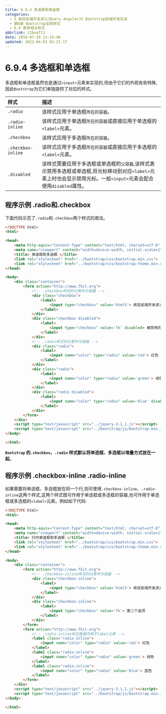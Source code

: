 ```yaml
---
title: 6.9.4 多选框和单选框
categories: 
  - 5 疯狂前端开发讲义JQuery AngularJS Bootstrap前端开发实战
  - 第6章 Bootstrap全局样式
  - 6.9 表单相关样式
abbrlink: 11baaf11
date: 2019-07-29 13:19:40
updated: 2022-04-03 01:21:17
---
```

# 6.9.4 多选框和单选框 #
多选框和单选框虽然也是通过`<input>`元素来实现的,但由于它们的外观有些特殊,因此`Bootstrap`为它们单独提供了对应的样式。

|样式|描述|
|:---|:---|
|`.radio`|该样式应用于单选框`所在的容器`。|
|`.radio-inline`|该样式应用于单选框`所在的容器`或直接应用于单选框的`<label>`元素。|
|`.checkbox`|该样式应用于多选框`所在的容器`。|
|`.checkbox-inline`|该样式应用于多选框`所在的容器`或直接应用于多选框的`<label>`元素。|
|`.disabled`|该样式需要应用于多选框或单选框的`父容器`,该样式表示禁用多选框或单选框,将光标移动到对应`<label>`元素上时也会显示禁用光标。一般`<input>`元素会配合使用`disabled`属性。|
## 程序示例 .radio和.checkbox ##
下面代码示范了`.radio`和`.checkbox`两个样式的用法。
```html
<!DOCTYPE html>
<html>

<head>
    <meta http-equiv="Content-Type" content="text/html; charset=utf-8" />
    <meta name="viewport" content="width=device-width, initial-scale=1">
    <title> 单选框和多选框 </title>
    <link rel="stylesheet" href="../bootstrap/css/bootstrap.min.css">
    <link rel="stylesheet" href="../bootstrap/css/bootstrap-theme.min.css">
</head>

<body>
    <div class="container">
        <form action="http://www.fkit.org">
            <!-- .checkbox样式的元素作为容器 -->
            <div class="checkbox">
                <label>
                    <input type="checkbox" value='html5'> 疯狂前端开发讲义
                </label>
            </div>
            <div class="checkbox disabled">
                <label>
                    <input type="checkbox" value='fk' disabled> 被禁用的多选框
                </label>
            </div>
            <!-- .radio样式的元素作为容器 -->
            <div class="radio">
                <label>
                    <input name="color" type="radio" value='red'> 红色
                </label>
            </div>
            <div class="radio">
                <label>
                    <input name="color" type="radio" value='green'> 绿色
                </label>
            </div>
            <div class="radio disabled">
                <label>
                    <input name="color" type="radio" value='blue' disabled> 蓝色（被禁用）
                </label>
            </div>
        </form>
    </div>
    <script type="text/javascript" src="../jquery-3.1.1.js"></script>
    <script type="text/javascript" src="../bootstrap/js/bootstrap.min.js"></script>
</body>

</html>
```
**`Bootstrap` 的`.checkbox`、`.radio` 样式默认将单选框、多选框以堆叠方式放在一起**。
## 程序示例 .checkbox-inline .radio-inline ##
如果需要将单选框、多选框放在同一个行,则可使用`.checkbox-inline`、`.radio-inline`这两个样式,这两个样式既可作用于单选框或多选框的容器,也可作用于单选框或多选框的`<label>`元素。例如如下代码:
```html
<!DOCTYPE html>
<html>

<head>
    <meta http-equiv="Content-Type" content="text/html; charset=utf-8" />
    <meta name="viewport" content="width=device-width, initial-scale=1">
    <title> 行内单选框和多选框 </title>
    <link rel="stylesheet" href="../bootstrap/css/bootstrap.min.css">
    <link rel="stylesheet" href="../bootstrap/css/bootstrap-theme.min.css">
</head>

<body>
    <div class="container">
        <form action="http://www.fkit.org">
            <!-- .checkbox-inline样式的元素作为容器 -->
            <div class="checkbox-inline">
                <label>
                    <input type="checkbox" value='html5'> 疯狂前端开发讲义
                </label>
            </div>
            <div class="checkbox-inline">
                <label>
                    <input type="checkbox" value='fk'> 第二个选项
                </label>
            </div>
        </form>
        <form action="http://www.fkit.org">
            <!-- .radio-inline样式直接作用于label元素 -->
            <label class="radio-inline">
                <input name="color" type="radio" value='red'> 红色
            </label>
            <label class="radio-inline">
                <input name="color" type="radio" value='green'> 绿色
            </label>
            <label class="radio-inline">
                <input name="color" type="radio" value='blue'> 蓝色
            </label>
        </form>
    </div>
    <script type="text/javascript" src="../jquery-3.1.1.js"></script>
    <script type="text/javascript" src="../bootstrap/js/bootstrap.min.js"></script>
</body>

</html>
```


